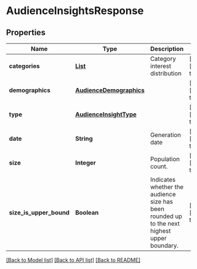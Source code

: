 # AudienceInsightsResponse
## Properties

| Name | Type | Description | Notes |
|------------ | ------------- | ------------- | -------------|
| **categories** | [**List**](AudienceCategory.md) | Category interest distribution | [optional] [default to null] |
| **demographics** | [**AudienceDemographics**](AudienceDemographics.md) |  | [optional] [default to null] |
| **type** | [**AudienceInsightType**](AudienceInsightType.md) |  | [optional] [default to null] |
| **date** | **String** | Generation date | [optional] [default to null] |
| **size** | **Integer** | Population count. | [optional] [default to null] |
| **size\_is\_upper\_bound** | **Boolean** | Indicates whether the audience size has been rounded up to the next highest upper boundary. | [optional] [default to null] |

[[Back to Model list]](../README.md#documentation-for-models) [[Back to API list]](../README.md#documentation-for-api-endpoints) [[Back to README]](../README.md)

